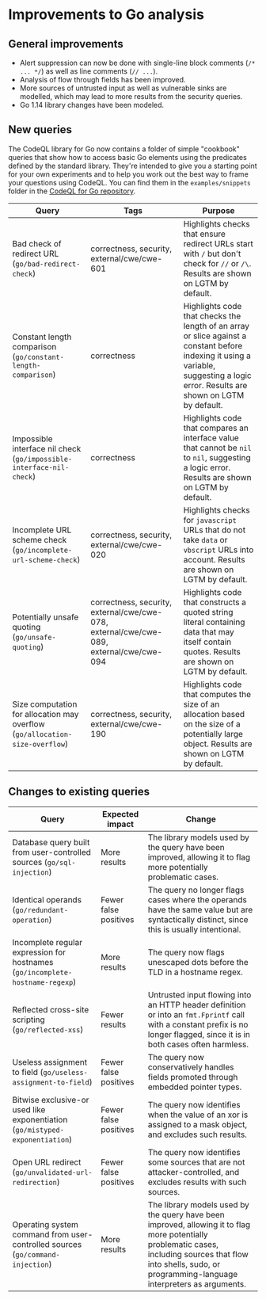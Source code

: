 # Improvements to Go analysis

## General improvements

* Alert suppression can now be done with single-line block comments (`/* ... */`) as well as line comments (`// ...`).
* Analysis of flow through fields has been improved.
* More sources of untrusted input as well as vulnerable sinks are modelled, which may lead to more results from the security queries.
* Go 1.14 library changes have been modeled.

## New queries

The CodeQL library for Go now contains a folder of simple "cookbook" queries that show how to access basic Go elements using the predicates defined by the standard library. They're intended to give you a starting point for your own experiments and to help you work out the best way to frame your questions using CodeQL. You can find them in the `examples/snippets` folder in the [CodeQL for Go repository](https://github.com/github/codeql-go/tree/master/ql/examples/snippets).

| **Query**                                                                 | **Tags**                                                                   | **Purpose**                                                                                                                                            |
|---------------------------------------------------------------------------|----------------------------------------------------------------------------|--------------------------------------------------------------------------------------------------------------------------------------------------------|
| Bad check of redirect URL (`go/bad-redirect-check`) | correctness, security, external/cwe/cwe-601 | Highlights checks that ensure redirect URLs start with `/` but don't check for `//` or `/\`. Results are shown on LGTM by default. |
| Constant length comparison (`go/constant-length-comparison`)     | correctness | Highlights code that checks the length of an array or slice against a constant before indexing it using a variable, suggesting a logic error. Results are shown on LGTM by default. |
| Impossible interface nil check (`go/impossible-interface-nil-check`) | correctness | Highlights code that compares an interface value that cannot be `nil` to `nil`, suggesting a logic error. Results are shown on LGTM by default. |
| Incomplete URL scheme check (`go/incomplete-url-scheme-check`) | correctness, security, external/cwe/cwe-020 | Highlights checks for `javascript` URLs that do not take `data` or `vbscript` URLs into account. Results are shown on LGTM by default. |
| Potentially unsafe quoting (`go/unsafe-quoting`) | correctness, security, external/cwe/cwe-078, external/cwe/cwe-089, external/cwe/cwe-094 | Highlights code that constructs a quoted string literal containing data that may itself contain quotes. Results are shown on LGTM by default. |
| Size computation for allocation may overflow (`go/allocation-size-overflow`) | correctness, security, external/cwe/cwe-190 | Highlights code that computes the size of an allocation based on the size of a potentially large object. Results are shown on LGTM by default. |

## Changes to existing queries

| **Query**                                                                     | **Expected impact**   | **Change**                                                                                                                                                                  |
|-------------------------------------------------------------------------------|-----------------------|-----------------------------------------------------------------------------------------------------------------------------------------------------------------------------|
| Database query built from user-controlled sources (`go/sql-injection`)        | More results          | The library models used by the query have been improved, allowing it to flag more potentially problematic cases.                                                            |
| Identical operands (`go/redundant-operation`)                                 | Fewer false positives | The query no longer flags cases where the operands have the same value but are syntactically distinct, since this is usually intentional.                                   |
| Incomplete regular expression for hostnames (`go/incomplete-hostname-regexp`) | More results          | The query now flags unescaped dots before the TLD in a hostname regex.                                                                                                      |
| Reflected cross-site scripting (`go/reflected-xss`)                           | Fewer results         | Untrusted input flowing into an HTTP header definition or into an `fmt.Fprintf` call with a constant prefix is no longer flagged, since it is in both cases often harmless. |
| Useless assignment to field (`go/useless-assignment-to-field`)                | Fewer false positives | The query now conservatively handles fields promoted through embedded pointer types.                                                                                        |
| Bitwise exclusive-or used like exponentiation (`go/mistyped-exponentiation`)  | Fewer false positives | The query now identifies when the value of an xor is assigned to a mask object, and excludes such results.                                                                  |
| Open URL redirect (`go/unvalidated-url-redirection`)                          | Fewer false positives | The query now identifies some sources that are not attacker-controlled, and excludes results with such sources.                                                             |
| Operating system command from user-controlled sources (`go/command-injection`) | More results          | The library models used by the query have been improved, allowing it to flag more potentially problematic cases, including sources that flow into shells, sudo, or programming-language interpreters as arguments. |
